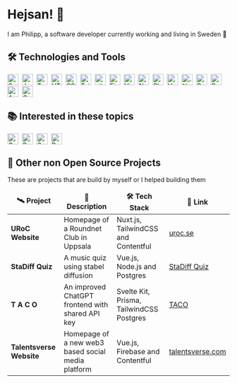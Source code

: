 # Hejsan! 🚀

I am Philipp, a software developer currently working and living in Sweden 🍂

## 🛠 Technologies and Tools

<div style="display: flex; gap: 2px; flex-wrap: wrap">
  <img src="https://img.shields.io/badge/Svelte-282C34?logo=Svelte&logoColor=#FF3E00" alt="Svelte logo" title="Svelte" height="25" />
  &nbsp;
  <img src="https://img.shields.io/badge/JavaScript-282C34?logo=javascript&logoColor=F7DF1E" alt="JavaScript logo" title="JavaScript" height="25" />
  &nbsp;
  <img src="https://img.shields.io/badge/TypeScript-282C34?logo=typescript&logoColor=3178C6" alt="TypeScript logo" title="TypeScript" height="25" />
  &nbsp;
  <img src="https://img.shields.io/badge/HTML5-282C34?logo=html5&logoColor=E34F26" alt="HTML5 logo" title="HTML5" height="25" />
  &nbsp;
  <img src="https://img.shields.io/badge/CSS3-282C34?logo=css3&logoColor=1572B6" alt="CSS3 logo" title="CSS3" height="25" />
  &nbsp;
  <img src="https://img.shields.io/badge/Tailwind%20CSS-282C34?logo=tailwind-css&logoColor=38B2AC" alt="Tailwind CSS" title="Tailwind CSS" height="25" />
  &nbsp;
  <img src="https://img.shields.io/badge/git-282C34?logo=git&logoColor=F05032" alt="git logo" title="git" height="25" />
  &nbsp;
  <img src="https://img.shields.io/badge/Firebase-282C34?logo=firebase&logoColor=FFCA28" alt="Firebase logo" title="Firebase" height="25" />
  &nbsp;
  <img src="https://img.shields.io/badge/VS%20Code-282C34?logo=visual-studio-code&logoColor=007ACC" alt="Visual Studio Code logo" title="Visual Studio Code" height="25" />
  &nbsp;
  <img src="https://img.shields.io/badge/Nuxt.js-282C34?logo=nuxt.js&logoColor=#00DC82" alt="Nuxt Js logo" title="Nuxt Js" height="25" />
  &nbsp;
  <img src="https://img.shields.io/badge/Blazor-282C34?logo=blazor&logoColor=#512BD4" alt="Blazor Logo" title="Blazor" height="25" />
  &nbsp;
  <img src="https://img.shields.io/badge/Vue.js-282C34?logo=vue.js&logoColor=#4FC08D" alt="Vue.js Logo title="Blazor" height="25" />
  &nbsp;
  <img src="https://img.shields.io/badge/.NET-282C34?logo=.NET&logoColor=#512BD4" alt=".Net Logo" title=".Net" height="25" />
  &nbsp;
  <img src="https://img.shields.io/badge/Python-282C34?logo=Python&logoColor=#3776AB" alt="Python Logo" title="Python" height="25" />
  &nbsp;
  <img src="https://img.shields.io/badge/RaspberryPi-282C34?logo=Raspberry Pi&logoColor=#A22846" alt="Raspberry Pi Logo" title="Raspberry Pi" height="25" />
  &nbsp;
  <img src="https://img.shields.io/badge/Arduino-282C34?logo=Arduino&logoColor=#00979D" alt="Arduino Logo" title="Arduino" height="25" />
  &nbsp;
  <img src="https://img.shields.io/badge/Godot-282C34?logo=Godot Engine&logoColor=#478CBF" alt="Godot Logo" title="Godot" height="25" />
</div>

## 📚  Interested in these topics

<div style="display: flex; gap: 2px; flex-wrap: wrap"> 
  <img src="https://img.shields.io/badge/GraphQL-282C34?logo=graphql&logoColor=#E10098" alt="GraphQL logo" title="GraphQL" height="25" />
  &nbsp;
  <img src="https://img.shields.io/badge/Rust-282C34?logo=Rust&logoColor=#000000" alt="Rust logo" title="Rust" height="25" />
  &nbsp;
  <img src="https://img.shields.io/badge/Svelte-282C34?logo=Svelte&logoColor=#FF3E00" alt="Svelte logo" title="Svelte" height="25" />
  &nbsp;
  <img src="https://img.shields.io/badge/PyTorch-282C34?logo=PyTorch&logoColor=#EE4C2C" alt="PyTorch logo" title="PyTorch" height="25" />
  &nbsp;
</div>

## 💾 Other non Open Source Projects

These are projects that are build by myself or I helped building them

<table>
  <thead align="center">
    <tr border: none;>
      <td><b>🛰 Project</b></td>
      <td><b>👾 Description</b></td>
      <td><b>🛠️ Tech Stack</b></td>
      <td><b>🔗 Link</b></td>
    </tr>
  </thead>
  <tbody>
    <tr>
      <td><b> URoC Website </b></td>
      <td> Homepage of a Roundnet Club in Uppsala </td>
      <td> Nuxt.js, TailwindCSS and Contentful </td>
      <td><a href="https://www.uroc.se"> uroc.se </a></td>
    </tr>
    <tr>
      <td><b> StaDiff Quiz </b></td>
      <td> A music quiz using stabel diffusion </td>
      <td> Vue.js, Node.js and Postgres </td>
      <td><a href="https://stable-diffusion-quiz-web-cb3c6v4lya-lz.a.run.app/"> StaDiff Quiz </a></td>
    </tr>
    <tr>
      <td><b> T A C O </b></td>
      <td> An improved ChatGPT frontend with shared API key </td>
      <td> Svelte Kit, Prisma, TailwindCSS Postgres </td>
      <td><a href="https://taco.prototyp.se"> TACO </a></td>
    </tr>
	  <tr>
      <td><b> Talentsverse Website </b></td>
      <td> Homepage of a new web3 based social media platform </td>
      <td> Vue.js, Firebase and Contentful </td>
      <td><a href="https://www.talentsverse.com"> talentsverse.com </a></td>
    </tr>
  </tbody>
</table>
